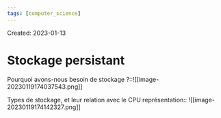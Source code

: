 ```yaml
---
tags: [computer_science] 
---
```

Created: 2023-01-13

# Stockage persistant

Pourquoi avons-nous besoin de stockage ?::![[image-20230119174037543.png]]
<!--SR:!2023-02-06,9,250-->

Types de stockage, et leur relation avec le CPU représentation:: ![[image-20230119174142327.png]]
<!--SR:!2023-02-07,10,250-->





